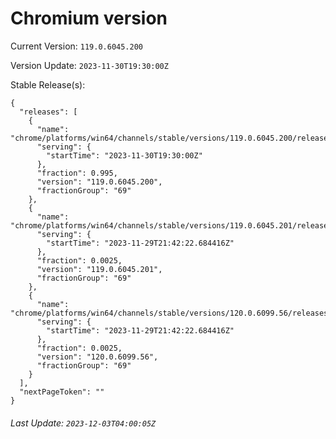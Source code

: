 # Chromium version

Current Version: `119.0.6045.200`

Version Update: `2023-11-30T19:30:00Z`

Stable Release(s):
```
{
  "releases": [
    {
      "name": "chrome/platforms/win64/channels/stable/versions/119.0.6045.200/releases/1701372600",
      "serving": {
        "startTime": "2023-11-30T19:30:00Z"
      },
      "fraction": 0.995,
      "version": "119.0.6045.200",
      "fractionGroup": "69"
    },
    {
      "name": "chrome/platforms/win64/channels/stable/versions/119.0.6045.201/releases/1701294142",
      "serving": {
        "startTime": "2023-11-29T21:42:22.684416Z"
      },
      "fraction": 0.0025,
      "version": "119.0.6045.201",
      "fractionGroup": "69"
    },
    {
      "name": "chrome/platforms/win64/channels/stable/versions/120.0.6099.56/releases/1701294142",
      "serving": {
        "startTime": "2023-11-29T21:42:22.684416Z"
      },
      "fraction": 0.0025,
      "version": "120.0.6099.56",
      "fractionGroup": "69"
    }
  ],
  "nextPageToken": ""
}
```

###### Last Update: `2023-12-03T04:00:05Z`
        